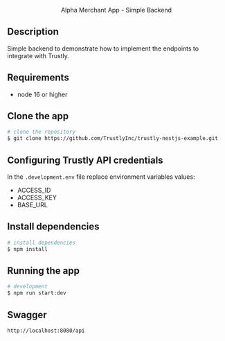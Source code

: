 <p align="center">
  Alpha Merchant App - Simple Backend
</p>

## Description

Simple backend to demonstrate how to implement the endpoints to integrate with Trustly.

## Requirements

- node 16 or higher

## Clone the app

```bash
# clone the repository
$ git clone https://github.com/TrustlyInc/trustly-nestjs-example.git
```

## Configuring Trustly API credentials

In the `.development.env` file replace environment variables values:

- ACCESS_ID
- ACCESS_KEY
- BASE_URL

## Install dependencies

```bash
# install dependencies
$ npm install
```

## Running the app

```bash
# development
$ npm run start:dev
```

## Swagger

```
http://localhost:8080/api
```
